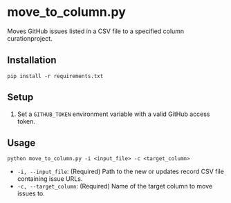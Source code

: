 # move_to_column.py
Moves GitHub issues listed in a CSV file to a specified column curationproject.

## Installation
```
pip install -r requirements.txt
```

## Setup
1. Set a `GITHUB_TOKEN` environment variable with a valid GitHub access token.

## Usage
```
python move_to_column.py -i <input_file> -c <target_column>
```
- `-i, --input_file`: (Required) Path to the new or updates record CSV file containing issue URLs.
- `-c, --target_column`: (Required) Name of the target column to move issues to.